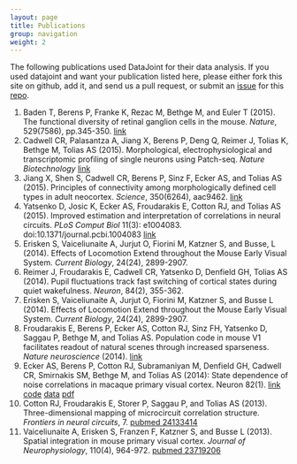 ```yaml
---
layout: page
title: Publications
group: navigation
weight: 2
---
```


The following publications used DataJoint for their data analysis. If you used datajoint and want your publication listed here, please either fork this site on github, add it, and send us a pull request, or submit an [issue](https://github.com/datajoint/datajoint.github.io/issues) for this [repo](https://github.com/datajoint/datajoint.github.io).

1. Baden T, Berens P, Franke K, Rezac M, Bethge M, and Euler T (2015). The functional diversity of retinal ganglion cells in the mouse.  _Nature_, 529(7586), pp.345-350. [link](http://www.nature.com/nature/journal/v529/n7586/abs/nature16468.html) 
1. Cadwell CR, Palasantza A, Jiang X, Berens P, Deng Q, Reimer J, Tolias K, Bethge M, Tolias AS (2015).
Morphological, electrophysiological and transcriptomic profiling of single neurons using Patch-seq.
_Nature Biotechnology_ [link](http://www.nature.com/nbt/journal/vaop/ncurrent/full/nbt.3445.html) 
1. Jiang X, Shen S, Cadwell CR, Berens P, Sinz F, Ecker AS, and Tolias AS (2015). Principles of connectivity among morphologically defined cell types in adult neocortex. _Science_, 350(6264), aac9462. [link](http://www.sciencemag.org/content/350/6264/aac9462.short) 
1. Yatsenko D, Josic K, Ecker AS, Froudarakis E, Cotton RJ, and Tolias AS (2015). Improved estimation and interpretation of correlations in neural circuits. _PLoS Comput Biol_ 11(3): e1004083. doi:10.1371/journal.pcbi.1004083 [link](http://journals.plos.org/ploscompbiol/article?id=10.1371/journal.pcbi.1004083)
1. Erisken S, Vaiceliunaite A, Jurjut O, Fiorini M, Katzner S, and Busse, L (2014). Effects of Locomotion Extend throughout the Mouse Early Visual System. _Current Biology_, 24(24), 2899-2907.
1. Reimer J, Froudarakis E, Cadwell CR, Yatsenko D, Denfield GH, Tolias AS (2014). Pupil fluctuations track fast switching of cortical states during quiet wakefulness. _Neuron_, 84(2), 355-362.
1. Erisken S, Vaiceliunaite A, Jurjut O, Fiorini M, Katzner S, and Busse L (2014). Effects of Locomotion Extend throughout the Mouse Early Visual System. _Current Biology_, 24(24), 2899-2907.
1. Froudarakis E, Berens P, Ecker AS, Cotton RJ, Sinz FH, Yatsenko D, Saggau P, Bethge M, and Tolias AS. Population code in mouse V1 facilitates readout of natural scenes through increased sparseness. _Nature neuroscience_ (2014). [link](http://www.nature.com/neuro/journal/v17/n6/full/nn.3707.html) 
1. Ecker AS, Berens P, Cotton RJ, Subramaniyan M, Denfield GH, Cadwell CR, Smirnakis SM, Bethge M, and Tolias AS (2014): State dependence of noise correlations in macaque primary visual cortex. Neuron 82(1). [link](http://www.cell.com/neuron/abstract/S0896-6273(14)00104-4) [code](https://github.com/aecker/ecker2014) [data](http://bethgelab.org/files/ecker2014.zip) [pdf](http://toliaslab.files.wordpress.com/2011/06/ecker_2014_with_supplement.pdf)
1. Cotton RJ, Froudarakis E, Storer P, Saggau P, and Tolias AS (2013). Three-dimensional mapping of microcircuit correlation structure. _Frontiers in neural circuits_, 7. [pubmed 24133414](http://www.ncbi.nlm.nih.gov/pubmed/24133414)
1. Vaiceliunaite A, Erisken S, Franzen F, Katzner S, and Busse L (2013). Spatial integration in mouse primary visual cortex. _Journal of Neurophysiology_, 110(4), 964-972. [pubmed 23719206](http://www.ncbi.nlm.nih.gov/pubmed/23719206)




